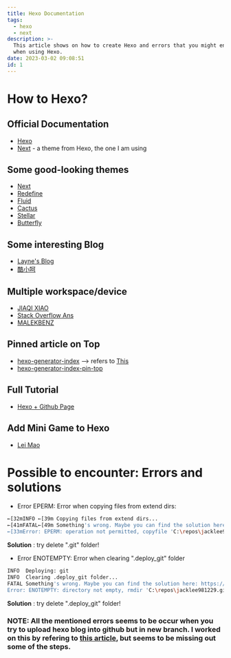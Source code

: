 ```yaml
---
title: Hexo Documentation
tags:
  - hexo
  - next
description: >-
  This article shows on how to create Hexo and errors that you might encounter
  when using Hexo.
date: 2023-03-02 09:08:51
id: 1
---
```


# How to Hexo?

## Official Documentation

- [Hexo](https://hexo.io/docs/)
- [Next](https://theme-next.js.org/docs/) - a theme from Hexo, the one I am using

## Some good-looking themes

- [Next](https://theme-next.js.org/)
- [Redefine](https://redefine.ohevan.com/)
- [Fluid](https://hexo.fluid-dev.com/)
- [Cactus](https://probberechts.github.io/hexo-theme-cactus/)
- [Stellar](https://xaoxuu.com/wiki/stellar/)
- [Butterfly](https://github.com/jerryc127/hexo-theme-butterfly)

## Some interesting Blog

- [Layne's Blog](https://wxler.github.io/)
- [酷小呵](https://www.kuhehe.top/)

## Multiple workspace/device

- [JIAQI XIAO](https://jqxiao.tech/2020/07/17/Transfer-Hexo-Blog-to-New-Device/)
- [Stack Overflow Ans](https://stackoverflow.com/a/46219728)
- [MALEKBENZ](https://malekbenz.com/blog/2016/09/10/Create-Host-Blog-for-free-with-Hexo-Github)

## Pinned article on Top

- [hexo-generator-index](https://github.com/hexojs/hexo-generator-index) --> refers to [This](https://theme-next.js.org/docs/advanced-settings/front-matter.html?highlight=sticky+pin#Settings-amp-Their-Default-Values)
- [hexo-generator-index-pin-top](https://github.com/netcan/hexo-generator-index-pin-top)

## Full Tutorial

- [Hexo + Github Page](https://segmentfault.com/a/1190000017986794)

## Add Mini Game to Hexo

- [Lei Mao](https://leimao.github.io/blog/Hexo-Blog-Add-JavaScript/)

# Possible to encounter: Errors and solutions

- Error EPERM: Error when copying files from extend dirs:

```bash
←[32mINFO ←[39m Copying files from extend dirs...
←[41mFATAL←[49m Something's wrong. Maybe you can find the solution here: ←[4mhttps://hexo.io/docs/troubleshooting.html←[24m
←[33mError: EPERM: operation not permitted, copyfile 'C:\repos\jacklee981229.github.io\.git\objects\e6\9de29bb2d1d6434b8b29ae775ad8c2e48c5391' -> 'C:\repos\jacklee981229.github.io\.deploy_git\.git\objects\e6\9de29bb2d1d6434b8b29ae775ad8c2e48c5391'←[39m
```

**Solution** : try delete ".git" folder!

- Error ENOTEMPTY: Error when clearing ".deploy_git" folder

```bash
INFO  Deploying: git
INFO  Clearing .deploy_git folder...
FATAL Something's wrong. Maybe you can find the solution here: https://hexo.io/docs/troubleshooting.html
Error: ENOTEMPTY: directory not empty, rmdir 'C:\repos\jacklee981229.github.io\.deploy_git\themes'
```

**Solution** : try delete ".deploy_git" folder!

### NOTE: All the mentioned errors seems to be occur when you try to upload hexo blog into github but in new branch. I worked on this by refering to [this article](https://jqxiao.tech/2020/07/17/Transfer-Hexo-Blog-to-New-Device/), but seems to be missing out some of the steps.
